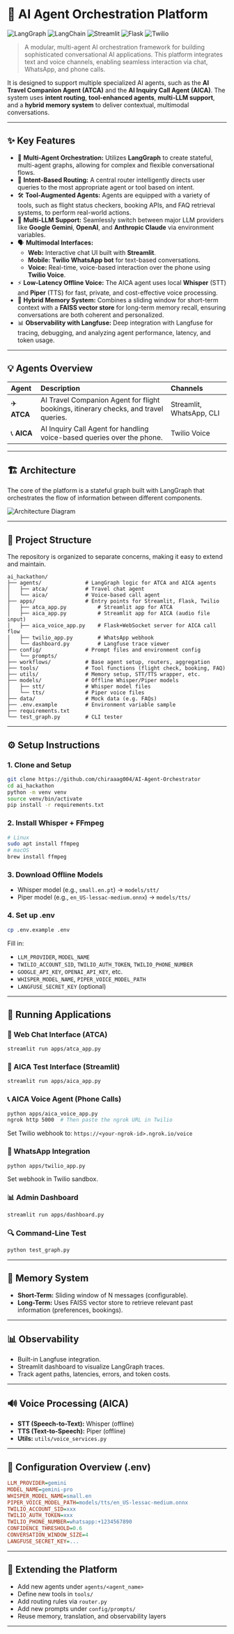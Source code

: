 # 🤖 AI Agent Orchestration Platform

![LangGraph](https://img.shields.io/badge/LangGraph-Framework-blue) ![LangChain](https://img.shields.io/badge/LangChain-Integration-green) ![Streamlit](https://img.shields.io/badge/Streamlit-UI-red) ![Flask](https://img.shields.io/badge/Flask-API-black) ![Twilio](https://img.shields.io/badge/Twilio-Voice/SMS-red)

> A modular, multi-agent AI orchestration framework for building sophisticated conversational AI applications. This platform integrates text and voice channels, enabling seamless interaction via chat, WhatsApp, and phone calls.

It is designed to support multiple specialized AI agents, such as the **AI Travel Companion Agent (ATCA)** and the **AI Inquiry Call Agent (AICA)**. The system uses **intent routing**, **tool-enhanced agents**, **multi-LLM support**, and a **hybrid memory system** to deliver contextual, multimodal conversations.

---

## ✨ Key Features

*   🧠 **Multi-Agent Orchestration:** Utilizes **LangGraph** to create stateful, multi-agent graphs, allowing for complex and flexible conversational flows.
*   🔀 **Intent-Based Routing:** A central router intelligently directs user queries to the most appropriate agent or tool based on intent.
*   🛠️ **Tool-Augmented Agents:** Agents are equipped with a variety of tools, such as flight status checkers, booking APIs, and FAQ retrieval systems, to perform real-world actions.
*   🔄 **Multi-LLM Support:** Seamlessly switch between major LLM providers like **Google Gemini**, **OpenAI**, and **Anthropic Claude** via environment variables.
*   🗣️ **Multimodal Interfaces:**
    *   **Web:** Interactive chat UI built with **Streamlit**.
    *   **Mobile:** **Twilio WhatsApp bot** for text-based conversations.
    *   **Voice:** Real-time, voice-based interaction over the phone using **Twilio Voice**.
*   ⚡ **Low-Latency Offline Voice:** The AICA agent uses local **Whisper** (STT) and **Piper** (TTS) for fast, private, and cost-effective voice processing.
*   💾 **Hybrid Memory System:** Combines a sliding window for short-term context with a **FAISS vector store** for long-term memory recall, ensuring conversations are both coherent and personalized.
*   📊 **Observability with Langfuse:** Deep integration with Langfuse for tracing, debugging, and analyzing agent performance, latency, and token usage.

---

## 💡 Agents Overview

| Agent | Description | Channels |
| :--- | :--- | :--- |
| ✈️ **ATCA** | AI Travel Companion Agent for flight bookings, itinerary checks, and travel queries. | Streamlit, WhatsApp, CLI |
| 📞 **AICA** | AI Inquiry Call Agent for handling voice-based queries over the phone. | Twilio Voice |

---

## 🏗️ Architecture

The core of the platform is a stateful graph built with LangGraph that orchestrates the flow of information between different components.

![Architecture Diagram](assets/architecture-diagram.png "High-level architecture of the agent orchestration platform.")

---

## 📂 Project Structure

The repository is organized to separate concerns, making it easy to extend and maintain.

```
ai_hackathon/
├── agents/              # LangGraph logic for ATCA and AICA agents
│   ├── atca/            # Travel chat agent
│   └── aica/            # Voice-based call agent
├── apps/                # Entry points for Streamlit, Flask, Twilio
│   ├── atca_app.py          # Streamlit app for ATCA
│   ├── aica_app.py          # Streamlit app for AICA (audio file input)
│   ├── aica_voice_app.py    # Flask+WebSocket server for AICA call flow
│   ├── twilio_app.py        # WhatsApp webhook
│   └── dashboard.py         # Langfuse trace viewer
├── config/              # Prompt files and environment config
│   └── prompts/
├── workflows/           # Base agent setup, routers, aggregation
├── tools/               # Tool functions (flight check, booking, FAQ)
├── utils/               # Memory setup, STT/TTS wrapper, etc.
├── models/              # Offline Whisper/Piper models
│   ├── stt/             # Whisper model files
│   └── tts/             # Piper voice files
├── data/                # Mock data (e.g. FAQs)
├── .env.example         # Environment variable sample
├── requirements.txt
└── test_graph.py        # CLI tester
```

---

## ⚙️ Setup Instructions

### 1. Clone and Setup

```bash
git clone https://github.com/chiraaag004/AI-Agent-Orchestrator
cd ai_hackathon
python -m venv venv
source venv/bin/activate
pip install -r requirements.txt
```

### 2. Install Whisper + FFmpeg

```bash
# Linux
sudo apt install ffmpeg
# macOS
brew install ffmpeg
```

### 3. Download Offline Models

* Whisper model (e.g., `small.en.pt`) → `models/stt/`
* Piper model (e.g., `en_US-lessac-medium.onnx`) → `models/tts/`

### 4. Set up .env

```bash
cp .env.example .env
```

Fill in:

* `LLM_PROVIDER`, `MODEL_NAME`
* `TWILIO_ACCOUNT_SID`, `TWILIO_AUTH_TOKEN`, `TWILIO_PHONE_NUMBER`
* `GOOGLE_API_KEY`, `OPENAI_API_KEY`, etc.
* `WHISPER_MODEL_NAME`, `PIPER_VOICE_MODEL_PATH`
* `LANGFUSE_SECRET_KEY` (optional)

---

## 🌟 Running Applications

### 🔗 Web Chat Interface (ATCA)

```bash
streamlit run apps/atca_app.py
```

### 📆 AICA Test Interface (Streamlit)

```bash
streamlit run apps/aica_app.py
```

### 📞 AICA Voice Agent (Phone Calls)

```bash
python apps/aica_voice_app.py
ngrok http 5000  # Then paste the ngrok URL in Twilio
```

Set Twilio webhook to: `https://<your-ngrok-id>.ngrok.io/voice`

### 📲 WhatsApp Integration

```bash
python apps/twilio_app.py
```

Set webhook in Twilio sandbox.

### 📊 Admin Dashboard

```bash
streamlit run apps/dashboard.py
```

### 🔍 Command-Line Test

```bash
python test_graph.py
```

---

## 🧠 Memory System

* **Short-Term:** Sliding window of N messages (configurable).
* **Long-Term:** Uses FAISS vector store to retrieve relevant past information (preferences, bookings).

---

## 📊 Observability

* Built-in Langfuse integration.
* Streamlit dashboard to visualize LangGraph traces.
* Track agent paths, latencies, errors, and token costs.

---

## 🔊 Voice Processing (AICA)

* **STT (Speech-to-Text):** Whisper (offline)
* **TTS (Text-to-Speech):** Piper (offline)
* **Utils:** `utils/voice_services.py`

---

## 📖 Configuration Overview (.env)

```ini
LLM_PROVIDER=gemini
MODEL_NAME=gemini-pro
WHISPER_MODEL_NAME=small.en
PIPER_VOICE_MODEL_PATH=models/tts/en_US-lessac-medium.onnx
TWILIO_ACCOUNT_SID=xxx
TWILIO_AUTH_TOKEN=xxx
TWILIO_PHONE_NUMBER=whatsapp:+1234567890
CONFIDENCE_THRESHOLD=0.6
CONVERSATION_WINDOW_SIZE=4
LANGFUSE_SECRET_KEY=...
```

---

## 🚀 Extending the Platform

* Add new agents under `agents/<agent_name>`
* Define new tools in `tools/`
* Add routing rules via `router.py`
* Add new prompts under `config/prompts/`
* Reuse memory, translation, and observability layers

---